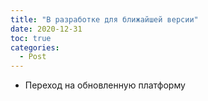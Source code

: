 ```yaml
---
title: "В разработке для ближайшей версии"
date: 2020-12-31
toc: true
categories:
  - Post  
---
```


-   Переход на обновленную платформу
